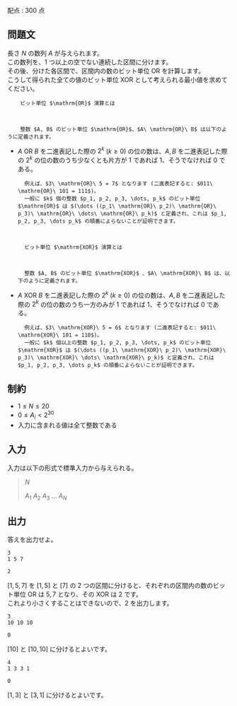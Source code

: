 配点 : $300$ 点

## 問題文

長さ $N$ の数列 $A$ が与えられます。<br>
この数列を、$1$ つ以上の空でない連続した区間に分けます。<br>
その後、分けた各区間で、区間内の数のビット単位 $\mathrm{OR}$ を計算します。<br>
こうして得られた全ての値のビット単位 $\mathrm{XOR}$ として考えられる最小値を求めてください。  

    
        ビット単位 $\mathrm{OR}$ 演算とは
    
    

        整数 $A, B$ のビット単位 $\mathrm{OR}$、$A\ \mathrm{OR}\ B$ は以下のように定義されます。
        

- $A\ \mathrm{OR}\ B$ を二進表記した際の $2^k$ ($k \geq 0$) の位の数は、$A, B$ を二進表記した際の $2^k$ の位の数のうち少なくとも片方が $1$ であれば $1$、そうでなければ $0$ である。

        例えば、$3\ \mathrm{OR}\ 5 = 7$ となります (二進表記すると: $011\ \mathrm{OR}\ 101 = 111$)。  
        一般に $k$ 個の整数 $p_1, p_2, p_3, \dots, p_k$ のビット単位 $\mathrm{OR}$ は $(\dots ((p_1\ \mathrm{OR}\ p_2)\ \mathrm{OR}\ p_3)\ \mathrm{OR}\ \dots\ \mathrm{OR}\ p_k)$ と定義され、これは $p_1, p_2, p_3, \dots p_k$ の順番によらないことが証明できます。  
    

    
        ビット単位 $\mathrm{XOR}$ 演算とは
    
    

        整数 $A, B$ のビット単位 $\mathrm{XOR}$ 、$A\ \mathrm{XOR}\ B$ は、以下のように定義されます。
        

- $A\ \mathrm{XOR}\ B$ を二進表記した際の $2^k$ ($k \geq 0$) の位の数は、$A, B$ を二進表記した際の $2^k$ の位の数のうち一方のみが $1$ であれば $1$、そうでなければ $0$ である。

        例えば、$3\ \mathrm{XOR}\ 5 = 6$ となります (二進表記すると: $011\ \mathrm{XOR}\ 101 = 110$)。  
        一般に $k$ 個以上の整数 $p_1, p_2, p_3, \dots, p_k$ のビット単位 $\mathrm{XOR}$ は $(\dots ((p_1\ \mathrm{XOR}\ p_2)\ \mathrm{XOR}\ p_3)\ \mathrm{XOR}\ \dots\ \mathrm{XOR}\ p_k)$ と定義され、これは $p_1, p_2, p_3, \dots p_k$ の順番によらないことが証明できます。  
    

## 制約

- $1 \le N \le 20$
- $0 \le A_i \lt 2^{30}$
- 入力に含まれる値は全て整数である

## 入力

入力は以下の形式で標準入力から与えられる。

> $N$
> 
> $A_1$ $A_2$ $A_3$ $\dots$ $A_N$

## 出力

答えを出力せよ。  

```input1
3
1 5 7
```

```output1
2
```

$[1, 5, 7]$ を $[1, 5]$ と $[7]$ の $2$ つの区間に分けると、それぞれの区間内の数のビット単位 $\mathrm{OR}$ は $5, 7$ となり、その $\mathrm{XOR}$ は $2$ です。<br>
これより小さくすることはできないので、$2$ を出力します。  

```input2
3
10 10 10
```

```output2
0
```

$[10]$ と $[10, 10]$ に分けるとよいです。  

```input3
4
1 3 3 1
```

```output3
0
```

$[1, 3]$ と $[3, 1]$ に分けるとよいです。